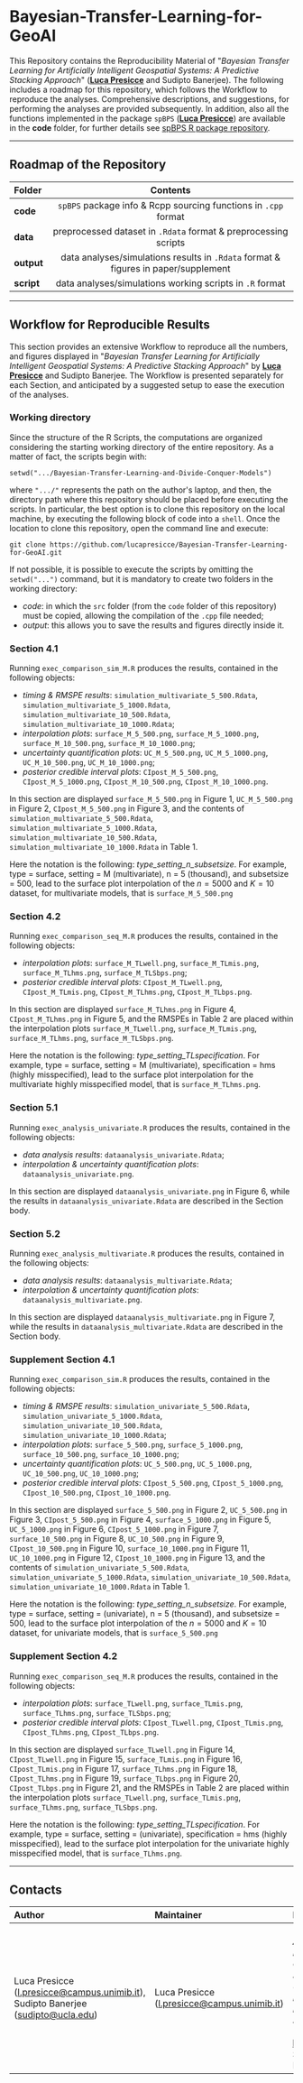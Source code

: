 # Bayesian-Transfer-Learning-for-GeoAI
This Repository contains the Reproducibility Material of "_Bayesian Transfer Learning for Artificially Intelligent Geospatial Systems: A Predictive Stacking Approach_" ([**Luca Presicce**](https://lucapresicce.github.io/) and Sudipto Banerjee). The following includes a roadmap for this repository, which follows the Workflow to reproduce the analyses. Comprehensive descriptions, and suggestions, for performing the analyses are provided subsequently.
In addition, also all the functions implemented in the package `spBPS` ([**Luca Presicce**](https://lucapresicce.github.io/)) are available in the **code** folder, for further details see [spBPS R package repository](https://github.com/lucapresicce/spBPS).

--------------------------------------------------------------------------------
## Roadmap of the Repository

| Folder | Contents |
| :--- | :---: |
| **code** | `spBPS` package info & Rcpp sourcing functions in `.cpp` format |
| **data** | preprocessed dataset in `.Rdata` format & preprocessing scripts |
| **output** | data analyses/simulations results in `.Rdata` format & figures in paper/supplement  |
| **script** | data analyses/simulations working scripts in `.R` format |


---------------------------------------------------------------------------------------------------------------------------
## Workflow for Reproducible Results

This section provides an extensive Workflow to reproduce all the numbers, and figures displayed in "_Bayesian Transfer Learning for Artificially Intelligent Geospatial Systems: A Predictive Stacking Approach_" by [**Luca Presicce**](https://lucapresicce.github.io/) and Sudipto Banerjee. The Workflow is presented separately for each Section, and anticipated by a suggested setup to ease the execution of the analyses.

### Working directory

Since the structure of the R Scripts, the computations are organized considering the starting working directory of the entire repository. As a matter of fact, the scripts begin with:
```{r, echo = F, eval = F, collapse = TRUE}
setwd(".../Bayesian-Transfer-Learning-and-Divide-Conquer-Models")
```
where `".../"` represents the path on the author's laptop, and then, the directory path where this repository should be placed before executing the scripts. In particular, the best option is to clone this repository on the local machine, by executing the following block of code into a `shell`. Once the location to clone this repository, open the command line and execute:
```{sh}
git clone https://github.com/lucapresicce/Bayesian-Transfer-Learning-for-GeoAI.git
```
If not possible, it is possible to execute the scripts by omitting the `setwd("...")` command, but it is mandatory to create two folders in the working directory:
* _code_: in which the `src` folder (from the `code` folder of this repository) must be copied, allowing the compilation of the `.cpp` file needed;
* _output_: this allows you to save the results and figures directly inside it.

<!--
### Package environments

In order to facilitate the reproducibility of the analyses, the `renv` R library was used to provide a working environment. The `renv.lock` file can be found in the `code` folder of this repository, providing all the packages needed to perform all the simulation experiments, and real data analyses.

Lastly, check the installation of the packages used in the scripts (within the `renv.lock` environment). The most important is the 'spBPS' package, for which installation the `devtools` library is required:
```{r}
if (!require(devtools)) {
  install.packages("devtools", dependencies = TRUE)
}
```
Once devtools is available on the local machine, installation from Github repository proceeds as follows:
```{r}
devtools::install_github("lucapresicce/spBPS")
```
-->

### Section 4.1

Running `exec_comparison_sim_M.R` produces the results, contained in the following objects: 
* _timing & RMSPE results_: `simulation_multivariate_5_500.Rdata`, `simulation_multivariate_5_1000.Rdata`, `simulation_multivariate_10_500.Rdata`, `simulation_multivariate_10_1000.Rdata`;
* _interpolation plots_: `surface_M_5_500.png`, `surface_M_5_1000.png`, `surface_M_10_500.png`, `surface_M_10_1000.png`;
* _uncertainty quantification plots_: `UC_M_5_500.png`, `UC_M_5_1000.png`, `UC_M_10_500.png`, `UC_M_10_1000.png`;
* _posterior credible interval plots_: `CIpost_M_5_500.png`, `CIpost_M_5_1000.png`, `CIpost_M_10_500.png`, `CIpost_M_10_1000.png`.

In this section are displayed `surface_M_5_500.png` in Figure 1, `UC_M_5_500.png` in Figure 2, `CIpost_M_5_500.png` in Figure 3, and the contents of `simulation_multivariate_5_500.Rdata`, `simulation_multivariate_5_1000.Rdata`, `simulation_multivariate_10_500.Rdata`, `simulation_multivariate_10_1000.Rdata` in Table 1.

Here the notation is the following: _type_setting_n_subsetsize_. For example, type = surface, setting = M (multivariate), n = 5 (thousand), and subsetsize = 500, lead to the surface plot interpolation of the $n=5000$ and $K=10$ dataset, for multivariate models, that is `surface_M_5_500.png`

### Section 4.2

Running `exec_comparison_seq_M.R` produces the results, contained in the following objects: 
* _interpolation plots_: `surface_M_TLwell.png`, `surface_M_TLmis.png`, `surface_M_TLhms.png`, `surface_M_TLSbps.png`;
* _posterior credible interval plots_: `CIpost_M_TLwell.png`, `CIpost_M_TLmis.png`, `CIpost_M_TLhms.png`, `CIpost_M_TLbps.png`.

In this section are displayed `surface_M_TLhms.png` in Figure 4, `CIpost_M_TLhms.png` in Figure 5, and the RMSPEs in Table 2 are placed within the interpolation plots `surface_M_TLwell.png`, `surface_M_TLmis.png`, `surface_M_TLhms.png`, `surface_M_TLSbps.png`.

Here the notation is the following: _type_setting_TLspecification_. For example, type = surface, setting = M (multivariate), specification = hms (highly misspecified), lead to the surface plot interpolation for the multivariate highly misspecified model, that is `surface_M_TLhms.png`.

### Section 5.1

Running `exec_analysis_univariate.R` produces the results, contained in the following objects: 
* _data analysis results_: `dataanalysis_univariate.Rdata`;
* _interpolation & uncertainty quantification plots_: `dataanalysis_univariate.png`.

In this section are displayed `dataanalysis_univariate.png` in Figure 6, while the results in `dataanalysis_univariate.Rdata` are described in the Section body.


### Section 5.2

Running `exec_analysis_multivariate.R` produces the results, contained in the following objects: 
* _data analysis results_: `dataanalysis_multivariate.Rdata`;
* _interpolation & uncertainty quantification plots_: `dataanalysis_multivariate.png`.

In this section are displayed `dataanalysis_multivariate.png` in Figure 7, while the results in `dataanalysis_multivariate.Rdata` are described in the Section body.

### Supplement Section 4.1

Running `exec_comparison_sim.R` produces the results, contained in the following objects: 
* _timing & RMSPE results_: `simulation_univariate_5_500.Rdata`, `simulation_univariate_5_1000.Rdata`, `simulation_univariate_10_500.Rdata`, `simulation_univariate_10_1000.Rdata`;
* _interpolation plots_: `surface_5_500.png`, `surface_5_1000.png`, `surface_10_500.png`, `surface_10_1000.png`;
* _uncertainty quantification plots_: `UC_5_500.png`, `UC_5_1000.png`, `UC_10_500.png`, `UC_10_1000.png`;
* _posterior credible interval plots_: `CIpost_5_500.png`, `CIpost_5_1000.png`, `CIpost_10_500.png`, `CIpost_10_1000.png`.

In this section are displayed `surface_5_500.png` in Figure 2, `UC_5_500.png` in Figure 3, `CIpost_5_500.png` in Figure 4, `surface_5_1000.png` in Figure 5, `UC_5_1000.png` in Figure 6, `CIpost_5_1000.png` in Figure 7, `surface_10_500.png` in Figure 8, `UC_10_500.png` in Figure 9, `CIpost_10_500.png` in Figure 10, `surface_10_1000.png` in Figure 11, `UC_10_1000.png` in Figure 12, `CIpost_10_1000.png` in Figure 13, and the contents of `simulation_univariate_5_500.Rdata`, `simulation_univariate_5_1000.Rdata`, `simulation_univariate_10_500.Rdata`, `simulation_univariate_10_1000.Rdata` in Table 1.

Here the notation is the following: _type_setting_n_subsetsize_. For example, type = surface, setting = (univariate), n = 5 (thousand), and subsetsize = 500, lead to the surface plot interpolation of the $n=5000$ and $K=10$ dataset, for univariate models, that is `surface_5_500.png`

### Supplement Section 4.2

Running `exec_comparison_seq_M.R` produces the results, contained in the following objects: 
* _interpolation plots_: `surface_TLwell.png`, `surface_TLmis.png`, `surface_TLhms.png`, `surface_TLSbps.png`;
* _posterior credible interval plots_: `CIpost_TLwell.png`, `CIpost_TLmis.png`, `CIpost_TLhms.png`, `CIpost_TLbps.png`.

In this section are displayed `surface_TLwell.png` in Figure 14, `CIpost_TLwell.png` in Figure 15, `surface_TLmis.png` in Figure 16, `CIpost_TLmis.png` in Figure 17, `surface_TLhms.png` in Figure 18, `CIpost_TLhms.png` in Figure 19, `surface_TLbps.png` in Figure 20, `CIpost_TLbps.png` in Figure 21, and the RMSPEs in Table 2 are placed within the interpolation plots `surface_TLwell.png`, `surface_TLmis.png`, `surface_TLhms.png`, `surface_TLSbps.png`.

Here the notation is the following: _type_setting_TLspecification_. For example, type = surface, setting = (univariate), specification = hms (highly misspecified), lead to the surface plot interpolation for the univariate highly misspecified model, that is `surface_TLhms.png`.

<!--

describes the folder structure for all the code used in [**Luca Presicce**](https://lucapresicce.github.io/) and Sudipto Banerjee "_Building Artificially Intelligent Geostatistical Systems Using Bayesian Predictive Stacking_". For any further questions, or problems/bugs concerning reproducibility, please contact the author/maintainer [**Luca Presicce**](https://lucapresicce.github.io/) (l.presicce@campus.unimib.it).
He will be happy to help you! :)

---------------------------------------------------------------------------------------------------------------------------
* reproducibility-code
  * analyses
    * univariate
      * exec_analysis_univariate.R **[contains R script for univariate data analysis]**
      * univariate.rar **[compressed archive - contains data for univariate data analysis]**
    * multivariate
      * exec_analysis_multivariate.R **[contains R script for multivariate data analysis]**
      * multivariate.rar **[compressed archive - contains data for multivariate data analysis]**
  * simulations
    * univariate
      * exec_comparison_sim.R **[contains R script for simulation: _ASMK vs SMK_]**
      * exe_comparison_seq.R **[contains R script for simulation: _Transfer learning_]**
    * multivariate
      * exec_comparison_sim_M.R **[contains R script for simulation: _ASMK vs SMK_]**
      
-->

--------------------------------------------------------------------------------
## Contacts

| **Author**|**Maintainer** |**Reference** |
| :--- | :--- | :--- |
| Luca Presicce (l.presicce@campus.unimib.it), Sudipto Banerjee (sudipto@ucla.edu) | Luca Presicce (l.presicce@campus.unimib.it) | "_Building Artificially Intelligent Geostatistical Systems Using Bayesian Predictive Stacking_" ([**Luca Presicce**](https://lucapresicce.github.io/) and Sudipto Banerjee)  |

<!--
Maintainer: l.presicce@campus.unimib.it
Reference: **Luca Presicce** and Sudipto Banerjee (2024+) *"Accelerated Meta-Kriging for massive Spatial dataset"* 
-->


